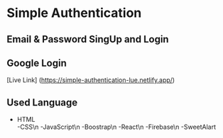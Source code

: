 # Simple Authentication
## Email & Password SingUp and Login 
## Google Login
[Live Link] (https://simple-authentication-lue.netlify.app/)
## Used Language
- HTML <br/>
-CSS\n
-JavaScript\n
-Boostrap\n
-React\n
-Firebase\n
-SweetAlart
